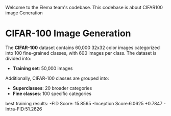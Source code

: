 Welcome to the Elema team's codebase. This codebase is about CIFAR100 image Generation

# CIFAR-100 Image Generation

The **CIFAR-100** dataset contains 60,000 32x32 color images categorized into 100 fine-grained classes, with 600 images per class. The dataset is divided into:
- **Training set**: 50,000 images

Additionally, CIFAR-100 classes are grouped into:
- **Superclasses**: 20 broader categories
- **Fine classes**: 100 specific categories

best training results:
-FID Score: 15.8565
-Inception Score:6.0625 +0.7847
-Intra-FID:51.2626

